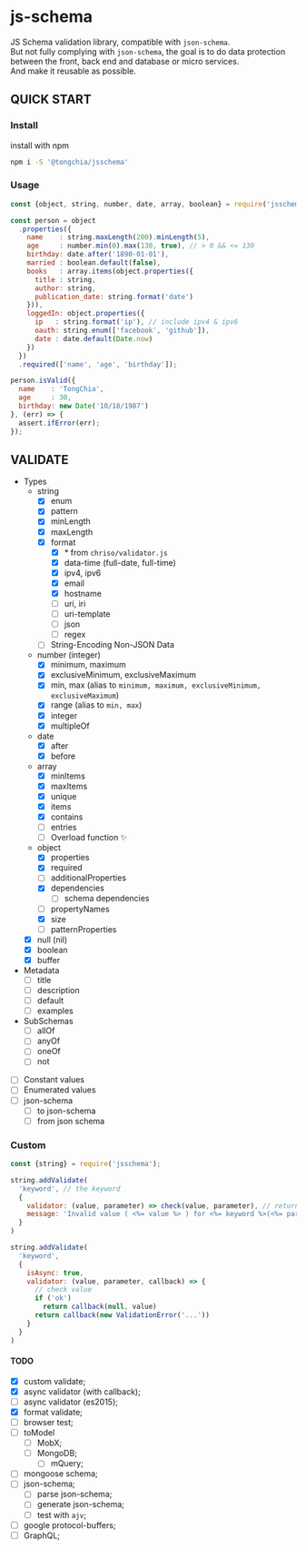 js-schema
=========
JS Schema validation library, compatible with `json-schema`.  
But not fully complying with `json-schema`, the goal is to do data protection between the front, back end and database or micro services.  
And make it reusable as possible.

QUICK START
-----------

### Install
install with npm
```bash
npm i -S '@tongchia/jsschema'
```

### Usage
```js
const {object, string, number, date, array, boolean} = require('jsschema');

const person = object
  .properties({
    name    : string.maxLength(200).minLength(5),
    age     : number.min(0).max(130, true), // > 0 && <= 130
    birthday: date.after('1890-01-01'),
    married : boolean.default(false),
    books   : array.items(object.properties({
      title : string,
      author: string,
      publication_date: string.format('date')
    })),
    loggedIn: object.properties({
      ip   : string.format('ip'), // include ipv4 & ipv6
      oauth: string.enum(['facebook', 'github']),
      date : date.default(Date.now)
    })
  })
  .required(['name', 'age', 'birthday']);

person.isValid({
  name    : 'TongChia',
  age     : 30,
  birthday: new Date('10/18/1987')
}, (err) => {
  assert.ifError(err);
});
```

VALIDATE
---

- Types
  - string
    - [x] enum
    - [x] pattern
    - [x] minLength
    - [x] maxLength
    - [x] format
      - [x] \* from `chriso/validator.js`
      - [x] data-time (full-date, full-time)
      - [x] ipv4, ipv6
      - [x] email
      - [x] hostname
      - [ ] uri, iri
      - [ ] uri-template
      - [ ] json
      - [ ] regex
    - [ ] String-Encoding Non-JSON Data
  - number (integer)
    - [x] minimum, maximum
    - [x] exclusiveMinimum, exclusiveMaximum
    - [x] min, max (alias to `minimum, maximum, exclusiveMinimum, exclusiveMaximum`)
    - [x] range (alias to `min, max`)
    - [x] integer
    - [x] multipleOf
  - date
    - [x] after
    - [x] before
  - array
    - [x] minItems
    - [x] maxItems
    - [x] unique
    - [x] items
    - [x] contains
    - [ ] entries
    - [ ] Overload function ✨
  - object
    - [x] properties
    - [x] required
    - [ ] additionalProperties
    - [x] dependencies
      - [ ] schema dependencies
    - [ ] propertyNames
    - [x] size
    - [ ] patternProperties
  - [x] null (nil)
  - [x] boolean
  - [x] buffer
- Metadata
  - [ ] title
  - [ ] description
  - [ ] default
  - [ ] examples
- SubSchemas
  - [ ] allOf
  - [ ] anyOf
  - [ ] oneOf
  - [ ] not
- [ ] Constant values
- [ ] Enumerated values
- [ ] json-schema
  - [ ] to json-schema
  - [ ] from json schema

### Custom
```javascript
const {string} = require('jsschema');

string.addValidate(
  'keyword', // the keyword
  {
    validator: (value, parameter) => check(value, parameter), // return true/false;
    message: 'Invalid value ( <%= value %> ) for <%= keyword %>(<%= params %>).',
  }
)

string.addValidate(
  'keyword',
  {
    isAsync: true,
    validator: (value, parameter, callback) => {
      // check value
      if ('ok')
        return callback(null, value)
      return callback(new ValidationError('...'))
    }
  }
)
```

#### TODO
- [x] custom validate;
- [x] async validator (with callback);
- [ ] async validator (es2015);
- [x] format validate;
- [ ] browser test;
- [ ] toModel
  - [ ] MobX;
  - [ ] MongoDB;
    - [ ] mQuery;
- [ ] mongoose schema;
- [ ] json-schema;
  - [ ] parse json-schema;
  - [ ] generate json-schema;
  - [ ] test with `ajv`;
- [ ] google protocol-buffers;
- [ ] GraphQL;
